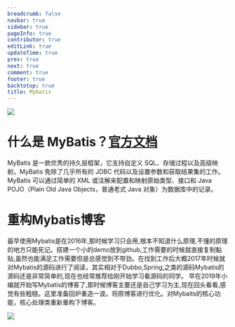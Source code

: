 ```yaml
---
breadcrumb: false
navbar: true
sidebar: true
pageInfo: true
contributor: true
editLink: true
updateTime: true
prev: true
next: true
comment: true
footer: true
backtotop: true
title: Mybatis
---
```


![](https://mybatis.org/images/mybatis-logo.png)

# 什么是 MyBatis？[官方文档](https://mybatis.net.cn/)

MyBatis 是一款优秀的持久层框架，它支持自定义 SQL、存储过程以及高级映射。MyBatis 免除了几乎所有的 JDBC 代码以及设置参数和获取结果集的工作。MyBatis 可以通过简单的 XML 或注解来配置和映射原始类型、接口和 Java POJO（Plain Old Java Objects，普通老式 Java 对象）为数据库中的记录。

# 重构Mybatis博客

最早使用Mybatis是在2016年,那时候学习只会用,根本不知道什么原理,不懂的原理的地方只能死记。搭建一个小的demo放到github,工作需要的时候就直接复制黏贴,虽然也能满足工作需要但是总感觉到不带劲。在找到工作后大概2017年时候就对Mybatis的源码进行了阅读，其实相对于Dubbo,Spring,之类的源码Mybatis的源码还是非常简单的,现在也经常推荐给刚开始学习看源码的同学。
早在2019年小编就开始写Mybatis的博客了,那时候博客主要还是自己学习为主,现在回头看看,感觉有些粗糙。这里准备回炉重造一波。将原博客进行优化。对Mybaits的核心功能，核心处理类重新重构下博客。


[![](https://img.shields.io/badge/%E6%BA%90%E7%A0%81%E9%98%85%E8%AF%BB-mybatis--opensource--example-green)](https://github.com/lxchinesszz/mybatis-opensource-example)
